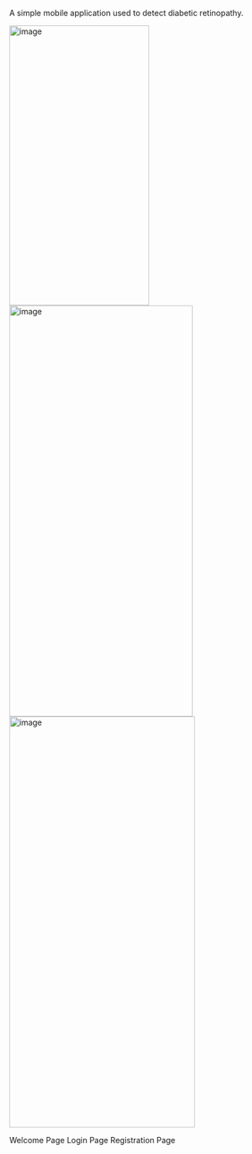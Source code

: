 A simple mobile application used to detect diabetic retinopathy.

<img width="250" height="500" alt="image" src="https://github.com/user-attachments/assets/c30e23c7-6794-4f3b-ab08-af3b354da274" /><img width="328" height="734" alt="image" src="https://github.com/user-attachments/assets/7d9329fa-0204-4b0e-8f66-8db01d73ec01" /><img width="332" height="734" alt="image" src="https://github.com/user-attachments/assets/cb3ad335-8ae8-400f-9db4-24df467019f5" />



Welcome Page  Login Page  Registration Page
